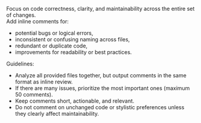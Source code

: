 Focus on code correctness, clarity, and maintainability across the entire set of changes.  
Add inline comments for:

- potential bugs or logical errors,
- inconsistent or confusing naming across files,
- redundant or duplicate code,
- improvements for readability or best practices.

Guidelines:

- Analyze all provided files together, but output comments in the same format as inline review.
- If there are many issues, prioritize the most important ones (maximum 50 comments).
- Keep comments short, actionable, and relevant.
- Do not comment on unchanged code or stylistic preferences unless they clearly affect maintainability.
